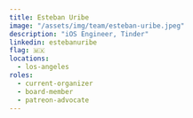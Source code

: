 ```yaml
---
title: Esteban Uribe
image: "/assets/img/team/esteban-uribe.jpeg"
description: "iOS Engineer, Tinder"
linkedin: estebanuribe
flag: 🇲🇽
locations:
  - los-angeles
roles:
  - current-organizer
  - board-member
  - patreon-advocate
---
```

